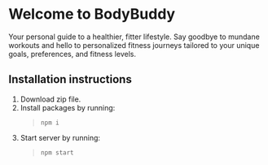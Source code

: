 # Welcome to BodyBuddy

Your personal guide to a healthier, fitter lifestyle. Say goodbye to mundane workouts and hello to personalized fitness journeys tailored to your unique goals, preferences, and fitness levels.

## Installation instructions

1. Download zip file.
2. Install packages by running:
   > `npm i`
3. Start server by running:
   > `npm start`
